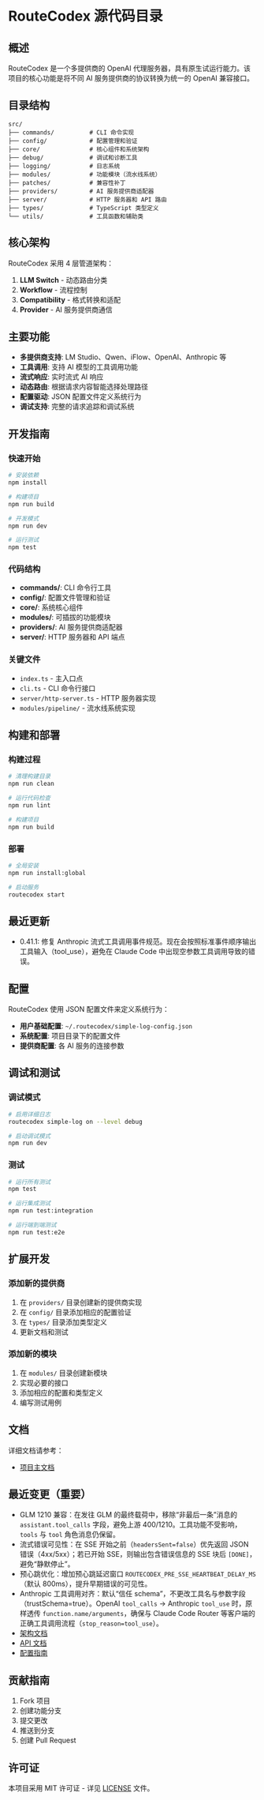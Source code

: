 # RouteCodex 源代码目录

## 概述

RouteCodex 是一个多提供商的 OpenAI 代理服务器，具有原生试运行能力。该项目的核心功能是将不同 AI 服务提供商的协议转换为统一的 OpenAI 兼容接口。

## 目录结构

```
src/
├── commands/          # CLI 命令实现
├── config/            # 配置管理和验证
├── core/              # 核心组件和系统架构
├── debug/             # 调试和诊断工具
├── logging/           # 日志系统
├── modules/           # 功能模块（流水线系统）
├── patches/           # 兼容性补丁
├── providers/         # AI 服务提供商适配器
├── server/            # HTTP 服务器和 API 路由
├── types/             # TypeScript 类型定义
└── utils/             # 工具函数和辅助类
```

## 核心架构

RouteCodex 采用 4 层管道架构：

1. **LLM Switch** - 动态路由分类
2. **Workflow** - 流程控制
3. **Compatibility** - 格式转换和适配
4. **Provider** - AI 服务提供商通信

## 主要功能

- **多提供商支持**: LM Studio、Qwen、iFlow、OpenAI、Anthropic 等
- **工具调用**: 支持 AI 模型的工具调用功能
- **流式响应**: 实时流式 AI 响应
- **动态路由**: 根据请求内容智能选择处理路径
- **配置驱动**: JSON 配置文件定义系统行为
- **调试支持**: 完整的请求追踪和调试系统

## 开发指南

### 快速开始

```bash
# 安装依赖
npm install

# 构建项目
npm run build

# 开发模式
npm run dev

# 运行测试
npm test
```

### 代码结构

- **commands/**: CLI 命令行工具
- **config/**: 配置文件管理和验证
- **core/**: 系统核心组件
- **modules/**: 可插拔的功能模块
- **providers/**: AI 服务提供商适配器
- **server/**: HTTP 服务器和 API 端点

### 关键文件

- `index.ts` - 主入口点
- `cli.ts` - CLI 命令行接口
- `server/http-server.ts` - HTTP 服务器实现
- `modules/pipeline/` - 流水线系统实现

## 构建和部署

### 构建过程

```bash
# 清理构建目录
npm run clean

# 运行代码检查
npm run lint

# 构建项目
npm run build
```

### 部署

```bash
# 全局安装
npm run install:global

# 启动服务
routecodex start
```

## 最近更新

- 0.41.1: 修复 Anthropic 流式工具调用事件规范。现在会按照标准事件顺序输出工具输入（tool_use），避免在 Claude Code 中出现空参数工具调用导致的错误。

## 配置

RouteCodex 使用 JSON 配置文件来定义系统行为：

- **用户基础配置**: `~/.routecodex/simple-log-config.json`
- **系统配置**: 项目目录下的配置文件
- **提供商配置**: 各 AI 服务的连接参数

## 调试和测试

### 调试模式

```bash
# 启用详细日志
routecodex simple-log on --level debug

# 启动调试模式
npm run dev
```

### 测试

```bash
# 运行所有测试
npm test

# 运行集成测试
npm run test:integration

# 运行端到端测试
npm run test:e2e
```

## 扩展开发

### 添加新的提供商

1. 在 `providers/` 目录创建新的提供商实现
2. 在 `config/` 目录添加相应的配置验证
3. 在 `types/` 目录添加类型定义
4. 更新文档和测试

### 添加新的模块

1. 在 `modules/` 目录创建新模块
2. 实现必要的接口
3. 添加相应的配置和类型定义
4. 编写测试用例

## 文档

详细文档请参考：

- [项目主文档](../../README.md)

## 最近变更（重要）

- GLM 1210 兼容：在发往 GLM 的最终载荷中，移除“非最后一条”消息的 `assistant.tool_calls` 字段，避免上游 400/1210。工具功能不受影响，`tools` 与 `tool` 角色消息仍保留。
- 流式错误可见性：在 SSE 开始之前（`headersSent=false`）优先返回 JSON 错误（4xx/5xx）；若已开始 SSE，则输出包含错误信息的 SSE 块后 `[DONE]`，避免“静默停止”。
- 预心跳优化：增加预心跳延迟窗口 `ROUTECODEX_PRE_SSE_HEARTBEAT_DELAY_MS`（默认 800ms），提升早期错误的可见性。
- Anthropic 工具调用对齐：默认“信任 schema”，不更改工具名与参数字段（trustSchema=true）。OpenAI `tool_calls` → Anthropic `tool_use` 时，原样透传 `function.name/arguments`，确保与 Claude Code Router 等客户端的正确工具调用流程（`stop_reason=tool_use`）。
- [架构文档](../../docs/)
- [API 文档](../../docs/api/)
- [配置指南](../../docs/configuration/)

## 贡献指南

1. Fork 项目
2. 创建功能分支
3. 提交更改
4. 推送到分支
5. 创建 Pull Request

## 许可证

本项目采用 MIT 许可证 - 详见 [LICENSE](../../LICENSE) 文件。
